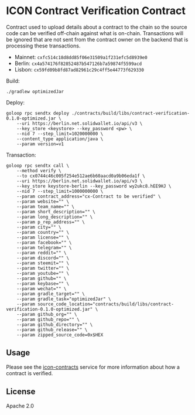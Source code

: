 # ICON Contract Verification Contract

Contract used to upload details about a contract to the chain so the source code can be
verified off-chain against what is on-chain. Transactions will be ignored that are not 
sent from the contract owner on the backend that is processing these transactions. 

- Mainnet: `cxfc514c18d8dd85f06e31509a1f231efc5d8939e0`
- Berlin: `cx4a574176f82852487b547126b7a59874f5599acd`
- Lisbon: `cx59fd09b8fd87ad82961c29c4ff5e44773f629330`

Build: 
```shell
./gradlew optimizedJar
```

Deploy:
```shell
goloop rpc sendtx deploy ./contracts/build/libs/contract-verification-0.1.0-optimized.jar \
    --uri https://berlin.net.solidwallet.io/api/v3 \
    --key_store <keystore> --key_password <pw> \
    --nid 7 --step_limit=1020000000 \
    --content_type application/java \
    --param version=v1
```

Transaction:
```shell
goloop rpc sendtx call \
    --method verify \
    --to cx0744c46c005f254e512ae6b60aacd0a9b06eda1f \
    --uri https://berlin.net.solidwallet.io/api/v3 \
    --key_store keystore-berlin --key_password wy2ukc8.hEE9HJ \
    --nid 7 --step_limit=1000000000 \
    --param contract_address="cx-Contract to be verified" \
    --param website="" \
    --param team_name="" \
    --param short_description="" \
    --param long_description="" \
    --param p_rep_address="" \
    --param city="" \
    --param country="" \
    --param license="" \
    --param facebook="" \
    --param telegram="" \
    --param reddit="" \
    --param discord="" \
    --param steemit="" \
    --param twitter="" \
    --param youtube="" \
    --param github="" \
    --param keybase="" \
    --param wechat="" \
    --param gradle_target="" \
    --param gradle_task="optimizedJar" \
    --param source_code_location="contracts/build/libs/contract-verification-0.1.0-optimized.jar" \
    --param github_org="" \
    --param github_repo="" \
    --param github_directory="" \
    --param github_release="" \
    --param zipped_source_code=0x$HEX
```

## Usage

Please see the [icon-contracts](https://github.com/geometry-labs/icon-contracts) service for more information about how a contract is verified. 

## License 

Apache 2.0
